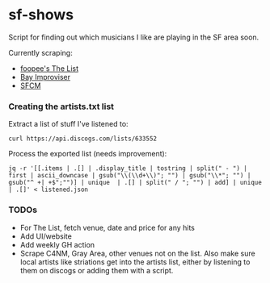 # sf-shows

Script for finding out which musicians I like are playing in the SF area soon.

Currently scraping:

- [foopee's The List](http://www.foopee.com/punk/the-list/)
- [Bay Improviser](https://www.bayimproviser.com/calendar.aspx)
- [SFCM](https://sfcm.edu/performance-calendar)

### Creating the artists.txt list

Extract a list of stuff I've listened to:

```
curl https://api.discogs.com/lists/633552
```

Process the exported list (needs improvement):

```
jq -r '[[.items | .[] | .display_title | tostring | split(" - ") | first | ascii_downcase | gsub("\\(\\d+\\)"; "") | gsub("\\*"; "") | gsub("^ +| +$";"")] | unique  | .[] | split(" / "; "") | add] | unique | .[]' < listened.json
```

### TODOs

- For The List, fetch venue, date and price for any hits
- Add UI/website
- Add weekly GH action
- Scrape C4NM, Gray Area, other venues not on the list. Also make sure local artists like striations get into the artists list, either by listening to them on discogs or adding them with a script.
